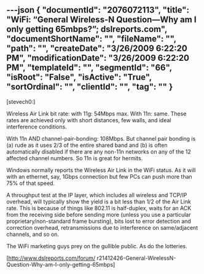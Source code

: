 ---json
{
  "documentId": "2076072113",
  "title": "WiFi: “General Wireless-N Question—Why am I only getting 65mbps?”; dslreports.com",
  "documentShortName": "",
  "fileName": "",
  "path": "",
  "createDate": "3/26/2009 6:22:20 PM",
  "modificationDate": "3/26/2009 6:22:20 PM",
  "templateId": "",
  "segmentId": "66",
  "isRoot": "False",
  "isActive": "True",
  "sortOrdinal": "",
  "clientId": "",
  "tag": ""
}
---

[stevech0:]

Wireless Air Link bit rate: with 11g: 54Mbps max. With 11n: same. These rates are achieved only with short distances, few walls, and ideal interference conditions.

With 11n AND channel-pair-bonding: 108Mbps. But channel pair bonding is (a) rude as it uses 2/3 of the entire shared band and (b) is often automatically disabled if there are any non-11n networks on any of the 12 affected channel numbers. So 11n is great for hermits.

Windows normally reports the Wireless Air Link in the WiFi status. As it will with an ethernet, say, 1Gbps connection but few PCs can push more than 75% of that speed.

A throughput test at the IP layer, which includes all wireless and TCP/IP overhead, will typically show the yield is a bit less than 1/2 of the Air Link rate. This is because of things like 802.11 is half-duplex, waits for an ACK from the receiving side before sending more (unless you use a particular proprietary/non-standard frame bursting), bits lost to error detection and correction overhead, retransmissions due to interference on same/adjacent channels, and so on.

The WiFi marketing guys prey on the gullible public. As do the lotteries.

[http://www.dslreports.com/forum/
r21412426-General-WirelessN-Question-Why-am-I-only-getting-65mbps]
